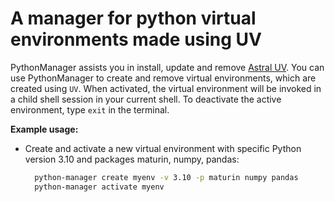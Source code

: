 # A manager for python virtual environments made using UV

PythonManager assists you in install, update and remove [Astral UV](https://docs.astral.sh/uv/).
You can use PythonManager to create and remove virtual environments, which are created using `UV`.
When activated, the virtual environment will be invoked in a child shell session in your current shell.
To deactivate the active environment, type `exit` in the terminal.

**Example usage:**

- Create and activate a new virtual environment with specific Python version 3.10 and packages maturin, numpy, pandas:

  ```bash
    python-manager create myenv -v 3.10 -p maturin numpy pandas
    python-manager activate myenv
  ```
